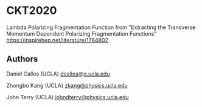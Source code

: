 # CKT2020

Lambda Polarizing Fragmentation Function from "Extracting the Transverse Momentum Dependent Polarizing Fragmentation Functions" https://inspirehep.net/literature/1784802.

## Authors

Daniel Callos (UCLA) dcallos@g.ucla.edu

Zhongbo Kang (UCLA) zkang@physics.ucla.edu

John Terry (UCLA) johndterry@physics.ucla.edu
